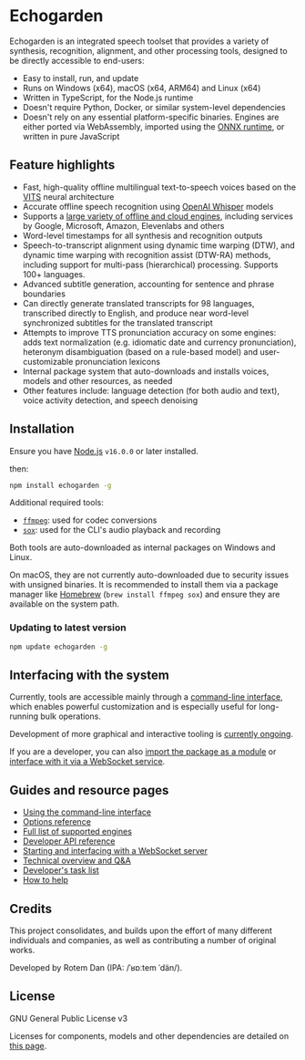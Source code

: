 # Echogarden

Echogarden is an integrated speech toolset that provides a variety of synthesis, recognition, alignment, and other processing tools, designed to be directly accessible to end-users:

* Easy to install, run, and update
* Runs on Windows (x64), macOS (x64, ARM64) and Linux (x64)
* Written in TypeScript, for the Node.js runtime
* Doesn't require Python, Docker, or similar system-level dependencies
* Doesn't rely on any essential platform-specific binaries. Engines are either ported via WebAssembly, imported using the [ONNX runtime](https://onnxruntime.ai/), or written in pure JavaScript

## Feature highlights

* Fast, high-quality offline multilingual text-to-speech voices based on the [VITS](https://github.com/jaywalnut310/vits) neural architecture
* Accurate offline speech recognition using [OpenAI Whisper](https://openai.com/research/whisper) models
* Supports a [large variety of offline and cloud engines](docs/Engines.md), including services by Google, Microsoft, Amazon, Elevenlabs and others
* Word-level timestamps for all synthesis and recognition outputs
* Speech-to-transcript alignment using dynamic time warping (DTW), and dynamic time warping with recognition assist (DTW-RA) methods, including support for multi-pass (hierarchical) processing. Supports 100+ languages.
* Advanced subtitle generation, accounting for sentence and phrase boundaries
* Can directly generate translated transcripts for 98 languages, transcribed directly to English, and produce near word-level synchronized subtitles for the translated transcript
* Attempts to improve TTS pronunciation accuracy on some engines: adds text normalization (e.g. idiomatic date and currency pronunciation), heteronym disambiguation (based on a rule-based model) and user-customizable pronunciation lexicons
* Internal package system that auto-downloads and installs voices, models and other resources, as needed
* Other features include: language detection (for both audio and text), voice activity detection, and speech denoising

## Installation

Ensure you have [Node.js](https://nodejs.org/) `v16.0.0` or later installed.

then:
```bash
npm install echogarden -g
```

Additional required tools:
* [`ffmpeg`](https://ffmpeg.org/download.html): used for codec conversions
* [`sox`](https://sourceforge.net/projects/sox/): used for the CLI's audio playback and recording

Both tools are auto-downloaded as internal packages on Windows and Linux.

On macOS, they are not currently auto-downloaded due to security issues with unsigned binaries. It is recommended to install them via a package manager like [Homebrew](https://brew.sh/) (`brew install ffmpeg sox`) and ensure they are available on the system path.

### Updating to latest version

```bash
npm update echogarden -g
```

## Interfacing with the system

Currently, tools are accessible mainly through a [command-line interface](docs/CLI.md), which enables powerful customization and is especially useful for long-running bulk operations.

Development of more graphical and interactive tooling is [currently ongoing](https://github.com/echogarden-project/echogarden/issues/28).

If you are a developer, you can also [import the package as a module](docs/API.md) or [interface with it via a WebSocket service](docs/Server.md).

## Guides and resource pages

* [Using the command-line interface](docs/CLI.md)
* [Options reference](docs/Options.md)
* [Full list of supported engines](docs/Engines.md)
* [Developer API reference](docs/API.md)
* [Starting and interfacing with a WebSocket server](docs/Server.md)
* [Technical overview and Q&A](docs/Technical.md)
* [Developer's task list](docs/Tasklist.md)
* [How to help](docs/Development.md)

## Credits

This project consolidates, and builds upon the effort of many different individuals and companies, as well as contributing a number of original works.

Developed by Rotem Dan (IPA: /ˈʁɒːtem ˈdän/).

## License

GNU General Public License v3

Licenses for components, models and other dependencies are detailed on [this page](docs/Licenses.md).
